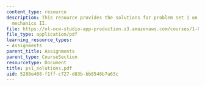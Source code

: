 ```yaml
---
content_type: resource
description: This resource provides the solutions for problem set 1 on engineering
  mechanics II.
file: https://ol-ocw-studio-app-production.s3.amazonaws.com/courses/1-060-engineering-mechanics-ii-spring-2006/5288e468f1ffc727d83bbb8546b7a63c_ps1_solutions.pdf
file_type: application/pdf
learning_resource_types:
- Assignments
parent_title: Assignments
parent_type: CourseSection
resourcetype: Document
title: ps1_solutions.pdf
uid: 5288e468-f1ff-c727-d83b-bb8546b7a63c
---
```

